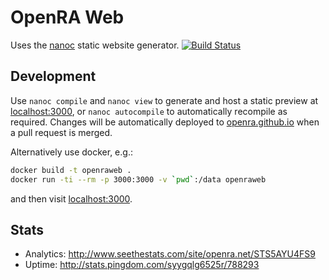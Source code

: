OpenRA Web
==========

Uses the [nanoc](http://nanoc.ws/) static website generator. [![Build Status](https://travis-ci.org/OpenRA/OpenRAWeb.png?branch=master)](https://travis-ci.org/OpenRA/OpenRAWeb)

Development
----------
Use `nanoc compile` and `nanoc view` to generate and host a static preview at [localhost:3000](http://localhost:3000), or `nanoc autocompile` to automatically recompile as required.  Changes will be automatically deployed to [openra.github.io](https://github.com/OpenRA/openra.github.io.git) when a pull request is merged.

Alternatively use docker, e.g.:
```sh
docker build -t openraweb .
docker run -ti --rm -p 3000:3000 -v `pwd`:/data openraweb
```
and then visit [localhost:3000](http://localhost:3000).

Stats
-----
* Analytics: http://www.seethestats.com/site/openra.net/STS5AYU4FS9
* Uptime: http://stats.pingdom.com/syygqlg6525r/788293
